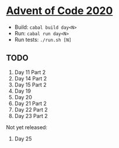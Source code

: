 [Advent of Code 2020](https://adventofcode.com/2020)
====================================================

- Build: `cabal build day<N>`
- Run: `cabal run day<N>`
- Run tests: `./run.sh [N]`

TODO
----

1. Day 11 Part 2
1. Day 14 Part 2
1. Day 15 Part 2
1. Day 19
1. Day 20
1. Day 21 Part 2
1. Day 22 Part 2
1. Day 23 Part 2

Not yet released:

1. Day 25
